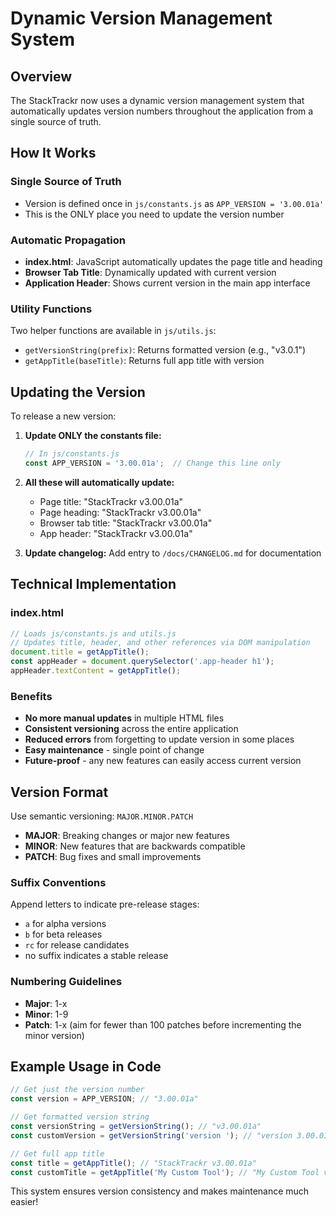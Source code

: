 # Dynamic Version Management System

## Overview 

The StackTrackr now uses a dynamic version management system that automatically updates version numbers throughout the application from a single source of truth.

## How It Works

### Single Source of Truth
- Version is defined once in `js/constants.js` as `APP_VERSION = '3.00.01a'`
- This is the ONLY place you need to update the version number

### Automatic Propagation
- **index.html**: JavaScript automatically updates the page title and heading
- **Browser Tab Title**: Dynamically updated with current version
- **Application Header**: Shows current version in the main app interface

### Utility Functions
Two helper functions are available in `js/utils.js`:
- `getVersionString(prefix)`: Returns formatted version (e.g., "v3.0.1")
- `getAppTitle(baseTitle)`: Returns full app title with version

## Updating the Version

To release a new version:

1. **Update ONLY the constants file:**
   ```javascript
   // In js/constants.js
   const APP_VERSION = '3.00.01a';  // Change this line only
   ```

2. **All these will automatically update:**
   - Page title: "StackTrackr v3.00.01a"
   - Page heading: "StackTrackr v3.00.01a"
   - Browser tab title: "StackTrackr v3.00.01a"
   - App header: "StackTrackr v3.00.01a"

3. **Update changelog:** Add entry to `/docs/CHANGELOG.md` for documentation

## Technical Implementation

### index.html
```javascript
// Loads js/constants.js and utils.js
// Updates title, header, and other references via DOM manipulation
document.title = getAppTitle();
const appHeader = document.querySelector('.app-header h1');
appHeader.textContent = getAppTitle();
```

### Benefits
- **No more manual updates** in multiple HTML files
- **Consistent versioning** across the entire application
- **Reduced errors** from forgetting to update version in some places
- **Easy maintenance** - single point of change
- **Future-proof** - any new features can easily access current version

## Version Format
Use semantic versioning: `MAJOR.MINOR.PATCH`
- **MAJOR**: Breaking changes or major new features
- **MINOR**: New features that are backwards compatible
- **PATCH**: Bug fixes and small improvements

### Suffix Conventions
Append letters to indicate pre-release stages:
- `a` for alpha versions
- `b` for beta releases
- `rc` for release candidates
- no suffix indicates a stable release

### Numbering Guidelines
- **Major**: 1-x
- **Minor**: 1-9
- **Patch**: 1-x (aim for fewer than 100 patches before incrementing the minor version)

## Example Usage in Code
```javascript
// Get just the version number
const version = APP_VERSION; // "3.00.01a"

// Get formatted version string
const versionString = getVersionString(); // "v3.00.01a"
const customVersion = getVersionString('version '); // "version 3.00.01a"

// Get full app title
const title = getAppTitle(); // "StackTrackr v3.00.01a"
const customTitle = getAppTitle('My Custom Tool'); // "My Custom Tool v3.00.01a"
```

This system ensures version consistency and makes maintenance much easier!
